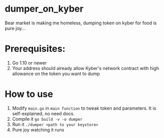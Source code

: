 # dumper_on_kyber
Bear market is making me homeless, dumping token on kyber for food is pure joy...

# Prerequisites:
1. Go 1.10 or newer
2. Your address should already allow Kyber's network contract with high allowance on the token you want to dump

# How to use
1. Modify `main.go` in `main function` to tweak token and parameters. It is self-explained, no need docs.
2. Compile it `go build -v -o dumper`
3. Run it `./dumper <path to your keystore>`
4. Pure joy watching it runs
